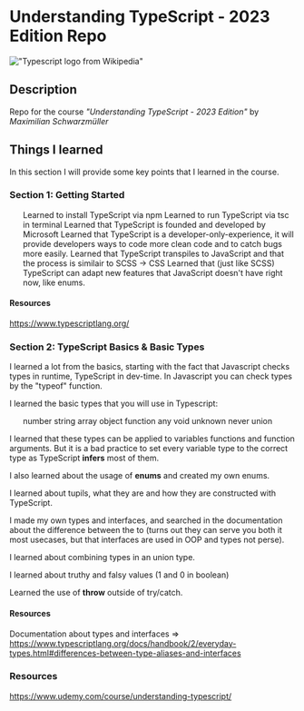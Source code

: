 # Understanding TypeScript - 2023 Edition Repo
!["Typescript logo from Wikipedia"](https://upload.wikimedia.org/wikipedia/commons/4/4c/Typescript_logo_2020.svg)
## Description
Repo for the course <em>"Understanding TypeScript - 2023 Edition"</em> by <em>Maximilian Schwarzmüller</em>

## Things I learned
In this section I will provide some key points that I learned in the course.

### Section 1: Getting Started
<ol>
    Learned to install TypeScript via npm
    Learned to run TypeScript via tsc in terminal
    Learned that TypeScript is founded and developed by Microsoft
    Learned that TypeScript is a developer-only-experience, it will provide developers ways to code more clean code and to catch bugs more easily. 
    Learned that TypeScript transpiles to JavaScript and that the process is similair to SCSS -> CSS
    Learned that (just like SCSS) TypeScript can adapt new features that JavaScript doesn't have right now, like enums. 
</ol>

#### Resources 
https://www.typescriptlang.org/


### Section 2: TypeScript Basics & Basic Types
I learned a lot from the basics, starting with the fact that Javascript checks types in runtime, TypeScript in dev-time. In Javascript you can check types by the "typeof" function.

I learned the basic types that you will use in Typescript:
<ul>
    number
    string
    array
    object
    function
    any
    void
    unknown
    never
    union 
</ul>

I learned that these types can be applied to variables functions and function arguments. But it is a bad practice to set every variable type to the correct type as TypeScript <strong>infers</strong> most of them.

I also learned about the usage of <strong>enums</strong> and created my own enums. 

I learned about tupils, what they are and how they are constructed with TypeScript.

I made my own types and interfaces, and searched in the documentation about the difference between the to (turns out they can serve you both it most usecases, but that interfaces are used in OOP and types not perse).

I learned about combining types in an union type. 

I learned about truthy and falsy values (1 and 0 in boolean)

Learned the use of <strong>throw</strong> outside of try/catch.

#### Resources
Documentation about types and interfaces => https://www.typescriptlang.org/docs/handbook/2/everyday-types.html#differences-between-type-aliases-and-interfaces

### Resources
https://www.udemy.com/course/understanding-typescript/ 

